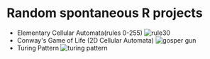 # Random spontaneous R projects

- Elementary Cellular Automata(rules 0-255)
    ![rule30](/Cellular_automata_files/rule30_gif/rule30.gif)
- Conway's Game of Life (2D Cellular Automata)
    ![gosper gun](/Game_of_Life_files/gun/gosper/gosper.gif)
- Turing Pattern
    ![turing pattern](/Turing_Pattern_files/default30/default.gif)
